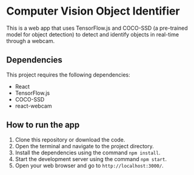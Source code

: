 # Computer Vision Object Identifier

This is a web app that uses TensorFlow.js and COCO-SSD (a pre-trained model for object detection) to detect and identify objects in real-time through a webcam.

## Dependencies

This project requires the following dependencies:
- React
- TensorFlow.js
- COCO-SSD
- react-webcam

## How to run the app

1. Clone this repository or download the code.
2. Open the terminal and navigate to the project directory.
3. Install the dependencies using the command `npm install`.
4. Start the development server using the command `npm start`.
5. Open your web browser and go to `http://localhost:3000/`.
